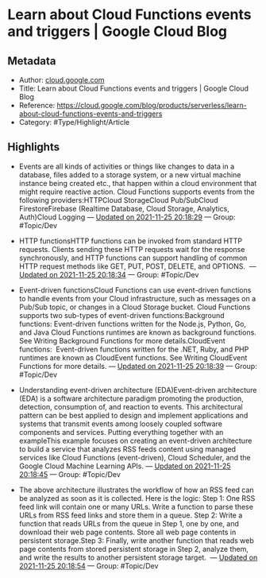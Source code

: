 # Learn about Cloud Functions events and triggers | Google Cloud Blog

## Metadata

* Author: [cloud.google.com]()
* Title: Learn about Cloud Functions events and triggers | Google Cloud Blog
* Reference: https://cloud.google.com/blog/products/serverless/learn-about-cloud-functions-events-and-triggers
* Category: #Type/Highlight/Article

## Highlights

* Events are all kinds of activities or things like changes to data in a database, files added to a storage system, or a new virtual machine instance being created etc., that happen within a cloud environment that might require reactive action. Cloud Functions supports events from the following providers:HTTPCloud StorageCloud Pub/SubCloud FirestoreFirebase (Realtime Database, Cloud Storage, Analytics, Auth)Cloud Logging — [Updated on 2021-11-25 20:18:29](https://hyp.is/w2OBdE5WEeySeEsPSCPecQ/cloud.google.com/blog/products/serverless/learn-about-cloud-functions-events-and-triggers)  — Group: #Topic/Dev

* HTTP functionsHTTP functions can be invoked from standard HTTP requests. Clients sending these HTTP requests wait for the response synchronously, and HTTP functions can support handling of common HTTP request methods like GET, PUT, POST, DELETE, and OPTIONS.  — [Updated on 2021-11-25 20:18:34](https://hyp.is/xmWIVE5WEeyaQhdhkvnWYA/cloud.google.com/blog/products/serverless/learn-about-cloud-functions-events-and-triggers)  — Group: #Topic/Dev

* Event-driven functionsCloud Functions can use event-driven functions to handle events from your Cloud infrastructure, such as messages on a Pub/Sub topic, or changes in a Cloud Storage bucket. Cloud Functions supports two sub-types of event-driven functions:Background functions: Event-driven functions written for the Node.js, Python, Go, and Java Cloud Functions runtimes are known as background functions. See Writing Background Functions for more details.CloudEvent functions:  Event-driven functions written for the .NET, Ruby, and PHP runtimes are known as CloudEvent functions. See Writing CloudEvent Functions for more details. — [Updated on 2021-11-25 20:18:39](https://hyp.is/yUbVoE5WEeyP2JOBQIcLNA/cloud.google.com/blog/products/serverless/learn-about-cloud-functions-events-and-triggers)  — Group: #Topic/Dev

* Understanding event-driven architecture (EDA)Event-driven architecture (EDA) is a software architecture paradigm promoting the production, detection, consumption of, and reaction to events. This architectural pattern can be best applied to design and implement applications and systems that transmit events among loosely coupled software components and services. Putting everything together with an exampleThis example focuses on creating an event-driven architecture to build a service that analyzes RSS feeds content using managed services like Cloud Functions (event-driven), Cloud Scheduler, and the Google Cloud Machine Learning APIs. — [Updated on 2021-11-25 20:18:45](https://hyp.is/zUDp6E5WEeyPzvfR2c3crw/cloud.google.com/blog/products/serverless/learn-about-cloud-functions-events-and-triggers)  — Group: #Topic/Dev

* The above architecture illustrates the workflow of how an RSS feed can be analyzed as soon as it is collected. Here is the logic: Step 1: One RSS feed link will contain one or many URLs. Write a function to parse these URLs from RSS feed links and store them in a queue. Step 2: Write a function that reads URLs from the queue in Step 1, one by one, and download their web page contents. Store all web page contents in persistent storage.Step 3: Finally, write another function that reads web page contents from stored persistent storage in Step 2, analyze them, and write the results to another persistent storage target.  — [Updated on 2021-11-25 20:18:54](https://hyp.is/0mDHXk5WEeyTSAtylvPD3A/cloud.google.com/blog/products/serverless/learn-about-cloud-functions-events-and-triggers)  — Group: #Topic/Dev

